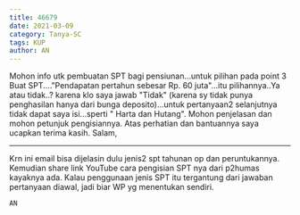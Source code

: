```yaml
---
title: 46679
date: 2021-03-09
category: Tanya-SC
tags: KUP
author: AN
---
```


Mohon info utk pembuatan SPT bagi pensiunan...untuk pilihan pada point 3 Buat SPT...."Pendapatan pertahun sebesar Rp. 60 juta"...itu pilihannya..Ya atau tidak..? karena klo saya jawab "Tidak" (karena sy tidak punya penghasilan hanya dari bunga deposito)...untuk pertanyaan2 selanjutnya tidak dapat saya isi...sperti " Harta dan Hutang". Mohon penjelasan dan mohon petunjuk pengisiannya. Atas perhatian dan bantuannya saya ucapkan terima kasih. Salam,

---

Krn ini email bisa dijelasin dulu jenis2 spt tahunan op dan peruntukannya. Kemudian share link YouTube cara pengisian SPT nya dari p2humas kayaknya ada. Kalau penggunaan jenis SPT itu tergantung dari jawaban pertanyaan diawal, jadi biar WP yg menentukan sendiri.

`AN`
